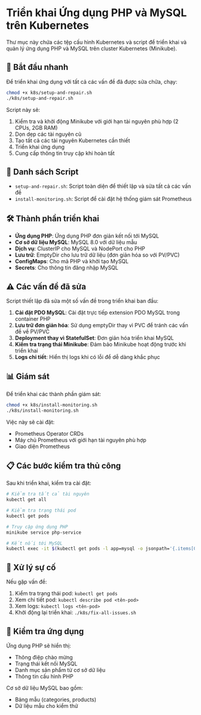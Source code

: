 # Triển khai Ứng dụng PHP và MySQL trên Kubernetes

Thư mục này chứa các tệp cấu hình Kubernetes và script để triển khai và quản lý ứng dụng PHP và MySQL trên cluster Kubernetes (Minikube).

## 🚀 Bắt đầu nhanh

Để triển khai ứng dụng với tất cả các vấn đề đã được sửa chữa, chạy:

```bash
chmod +x k8s/setup-and-repair.sh
./k8s/setup-and-repair.sh
```

Script này sẽ:
1. Kiểm tra và khởi động Minikube với giới hạn tài nguyên phù hợp (2 CPUs, 2GB RAM)
2. Dọn dẹp các tài nguyên cũ
3. Tạo tất cả các tài nguyên Kubernetes cần thiết
4. Triển khai ứng dụng
5. Cung cấp thông tin truy cập khi hoàn tất

## 📁 Danh sách Script

- `setup-and-repair.sh`: Script toàn diện để thiết lập và sửa tất cả các vấn đề
- `install-monitoring.sh`: Script để cài đặt hệ thống giám sát Prometheus

## 🛠️ Thành phần triển khai

- **Ứng dụng PHP**: Ứng dụng PHP đơn giản kết nối tới MySQL
- **Cơ sở dữ liệu MySQL**: MySQL 8.0 với dữ liệu mẫu
- **Dịch vụ**: ClusterIP cho MySQL và NodePort cho PHP
- **Lưu trữ**: EmptyDir cho lưu trữ dữ liệu (đơn giản hóa so với PV/PVC)
- **ConfigMaps**: Cho mã PHP và khởi tạo MySQL
- **Secrets**: Cho thông tin đăng nhập MySQL

## ⚠️ Các vấn đề đã sửa

Script thiết lập đã sửa một số vấn đề trong triển khai ban đầu:

1. **Cài đặt PDO MySQL**: Cài đặt trực tiếp extension PDO MySQL trong container PHP
2. **Lưu trữ đơn giản hóa**: Sử dụng emptyDir thay vì PVC để tránh các vấn đề về PV/PVC
3. **Deployment thay vì StatefulSet**: Đơn giản hóa triển khai MySQL
4. **Kiểm tra trạng thái Minikube**: Đảm bảo Minikube hoạt động trước khi triển khai
5. **Logs chi tiết**: Hiển thị logs khi có lỗi để dễ dàng khắc phục

## 📊 Giám sát

Để triển khai các thành phần giám sát:

```bash
chmod +x k8s/install-monitoring.sh
./k8s/install-monitoring.sh
```

Việc này sẽ cài đặt:
- Prometheus Operator CRDs
- Máy chủ Prometheus với giới hạn tài nguyên phù hợp
- Giao diện Prometheus

## 📋 Các bước kiểm tra thủ công

Sau khi triển khai, kiểm tra cài đặt:

```bash
# Kiểm tra tất cả tài nguyên
kubectl get all

# Kiểm tra trạng thái pod
kubectl get pods

# Truy cập ứng dụng PHP
minikube service php-service

# Kết nối tới MySQL
kubectl exec -it $(kubectl get pods -l app=mysql -o jsonpath='{.items[0].metadata.name}') -- mysql -uroot -prootpassword
```

## 🔄 Xử lý sự cố

Nếu gặp vấn đề:

1. Kiểm tra trạng thái pod: `kubectl get pods`
2. Xem chi tiết pod: `kubectl describe pod <tên-pod>`
3. Xem logs: `kubectl logs <tên-pod>`
4. Khởi động lại triển khai: `./k8s/fix-all-issues.sh`

## 🧪 Kiểm tra ứng dụng

Ứng dụng PHP sẽ hiển thị:
- Thông điệp chào mừng
- Trạng thái kết nối MySQL
- Danh mục sản phẩm từ cơ sở dữ liệu
- Thông tin cấu hình PHP

Cơ sở dữ liệu MySQL bao gồm:
- Bảng mẫu (categories, products)
- Dữ liệu mẫu cho kiểm thử 